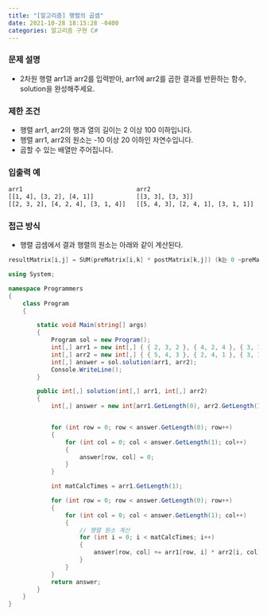 ```yaml
---
title: "[알고리즘] 행렬의 곱셈"
date: 2021-10-28 18:15:28 -0400
categories: 알고리즘 구현 C#
---
```



### 문제 설명

- 2차원 행렬 arr1과 arr2를 입력받아, arr1에 arr2를 곱한 결과를 반환하는 함수, solution을 완성해주세요.

### 제한 조건

- 행렬 arr1, arr2의 행과 열의 길이는 2 이상 100 이하입니다.
- 행렬 arr1, arr2의 원소는 -10 이상 20 이하인 자연수입니다.
- 곱할 수 있는 배열만 주어집니다.


### 입출력 예

```sh
arr1	                            arr2	                            return
[[1, 4], [3, 2], [4, 1]]	        [[3, 3], [3, 3]]	                [[15, 15], [15, 15], [15, 15]]
[[2, 3, 2], [4, 2, 4], [3, 1, 4]]	[[5, 4, 3], [2, 4, 1], [3, 1, 1]]	[[22, 22, 11], [36, 28, 18], [29, 20, 14]]
```


### 접근 방식

- 행렬 곱셈에서 결과 행렬의 원소는 아래와 같이 계산된다.

```s
resultMatrix[i,j] = SUM(preMatrix[i,k] * postMatrix[k,j]) (k는 0 ~preMatrix/postMatrix의 열.행 개수, )
```


```csharp
using System;

namespace Programmers
{
    class Program
    {

        static void Main(string[] args)
        {
            Program sol = new Program();
            int[,] arr1 = new int[,] { { 2, 3, 2 }, { 4, 2, 4 }, { 3, 1, 4 } };
            int[,] arr2 = new int[,] { { 5, 4, 3 }, { 2, 4, 1 }, { 3, 1, 1 } };
            int[,] answer = sol.solution(arr1, arr2);
            Console.WriteLine();
        }

        public int[,] solution(int[,] arr1, int[,] arr2)
        {
            int[,] answer = new int[arr1.GetLength(0), arr2.GetLength(1)];


            for (int row = 0; row < answer.GetLength(0); row++)
            {
                for (int col = 0; col < answer.GetLength(1); col++)
                {
                    answer[row, col] = 0;
                }
            }

            int matCalcTimes = arr1.GetLength(1);

            for (int row = 0; row < answer.GetLength(0); row++)
            {
                for (int col = 0; col < answer.GetLength(1); col++)
                {
                    // 행렬 원소 계산
                    for (int i = 0; i < matCalcTimes; i++)
                    {
                        answer[row, col] += arr1[row, i] * arr2[i, col];
                    }
                }
            }
            return answer;
        }
    }
}

```